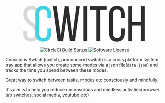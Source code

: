 <p align="center">
  <img alt="cwitch logo" src="https://raw.githubusercontent.com/promignis/cwitch/master/assets/logo.png" />
  <p align="center">
      <a href="https://circleci.com/gh/Promignis/cwitch"><img alt="CircleCi Build Status" src="https://circleci.com/gh/Promignis/cwitch.svg?style=shield"></a>
      <a href="/LICENSE"><img alt="Software License" src="https://img.shields.io/badge/license-MIT-brightgreen.svg?style=shield"></a>

  </p>
</p>

Conscious Swtich (cwitch, pronounced switch)
is a cross platform system tray app that allows you
create some modes via a json file(`data.json`) and
tracks the time you spend between these modes.

Great way to switch between tasks, modes etc consciously and mindfully.

It's aim is to help you reduce unconscious and mindless activities(browser tab switches, social media, youtube etc)
